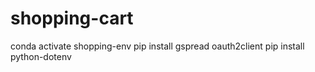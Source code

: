 # shopping-cart

conda activate shopping-env
pip install gspread oauth2client
pip install python-dotenv